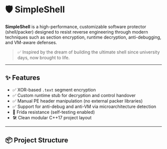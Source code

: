 # 🛡️ SimpleShell

**SimpleShell** is a high-performance, customizable software protector (shell/packer) designed to resist reverse engineering through modern techniques such as section encryption, runtime decryption, anti-debugging, and VM-aware defenses.

> ✅ Inspired by the dream of building the ultimate shell since university days, now brought to life.

---

## ✨ Features

- ✅ XOR-based `.text` segment encryption
- ✅ Custom runtime stub for decryption and control handover
- ✅ Manual PE header manipulation (no external packer libraries)
- ✅ Support for anti-debug and anti-VM via microarchitecture detection
- 🧪 Frida resistance (self-testing enabled)
- 🛠️ Clean modular C++17 project layout

---

## 📦 Project Structure